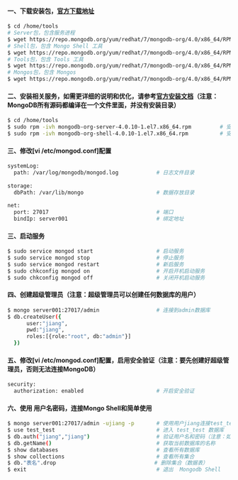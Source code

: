 #### 一、下载安装包，[官方下载地址](https://www.mongodb.com/download-center/community?jmp=docs)
```bash
$ cd /home/tools
# Server包，包含服务进程
$ wget https://repo.mongodb.org/yum/redhat/7/mongodb-org/4.0/x86_64/RPMS/mongodb-org-server-4.0.10-1.el7.x86_64.rpm
# Shell包，包含 Mongo Shell 工具
$ wget https://repo.mongodb.org/yum/redhat/7/mongodb-org/4.0/x86_64/RPMS/mongodb-org-shell-4.0.10-1.el7.x86_64.rpm
# Tools包，包含 Tools 工具
$ wget https://repo.mongodb.org/yum/redhat/7/mongodb-org/4.0/x86_64/RPMS/mongodb-org-tools-4.0.10-1.el7.x86_64.rpm
# Mongos包，包含 Mongos
$ wget https://repo.mongodb.org/yum/redhat/7/mongodb-org/4.0/x86_64/RPMS/mongodb-org-mongos-4.0.10-1.el7.x86_64.rpm
```

#### 二、安装相关服务，如需更详细的说明和优化，请参考[官方安装文档](https://docs.mongodb.com/manual/tutorial/install-mongodb-on-red-hat)（注意：MongoDB所有源码都编译在一个文件里面，并没有安装目录）
```bash
$ cd /home/tools
$ sudo rpm -ivh mongodb-org-server-4.0.10-1.el7.x86_64.rpm         # 安装  MongoDB 服务进程
$ sudo rpm -ivh mongodb-org-shell-4.0.10-1.el7.x86_64.rpm          # 安装  Mongo Shell 工具（注意：如果不用可以不安装）
```


#### 三、修改[vi /etc/mongod.conf]配置
```bash
systemLog:
  path: /var/log/mongodb/mongod.log            # 日志文件目录
  
storage:
  dbPath: /var/lib/mongo                       # 数据存放目录
  
net:
  port: 27017                                  # 端口
  bindIp: server001                            # 绑定地址
```

#### 三、启动服务
```bash
$ sudo service mongod start                    # 启动服务
$ sudo service mongod stop                     # 停止服务
$ sudo service mongod restart                  # 新启服务
$ sudo chkconfig mongod on                     # 开启开机启动服务
$ sudo chkconfig mongod off                    # 关闭开机启动服务
```

#### 四、创建超级管理员（注意：超级管理员可以创建任何数据库的用户）
```bash
$ mongo server001:27017/admin                  # 连接到admin数据库
$ db.createUser({
      user:"jiang",
      pwd:"jiang",
      roles:[{role:"root", db:"admin"}]
  })
```

#### 五、修改[vi /etc/mongod.conf]配置，启用安全验证（注意：要先创建好超级管理员，否则无法连接MongoDB）
```bash
security:
  authorization: enabled                       # 开启安全验证 
```

#### 六、使用 用户名密码，连接Mongo Shell和简单使用
```bash
$ mongo server001:27017/admin -ujiang -p       # 使用用户jiang连接test_test数据库（-p是连接后输入密码）
$ use test_test                                # 进入 test_test 数据库
$ db.auth("jiang","jiang")                     # 验证用户名和密码（注意：如果是以用户名密码连接的是不需要这一步的）
$ db.getName()                                 # 获取当前数据库的名称
$ show databases                               # 查看所有数据库
$ show collections                             # 查看所有集合
$ db."表名".drop                               # 删除集合（数据表）
$ exit                                         # 退出  Mongodb Shell
```


